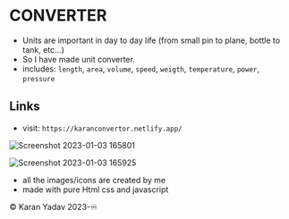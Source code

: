 # CONVERTER
- Units are important in day to day life (from small pin to plane, bottle to tank, etc...)
- So I have made unit converter.
- includes: `length`, `area`, `volume`, `speed`, `weigth`, `temperature`, `power`, `pressure`

## Links
- visit: `https://karanconvertor.netlify.app/`

![Screenshot 2023-01-03 165801](https://user-images.githubusercontent.com/77043443/210348733-806268e0-0c70-4530-a25a-8b2aad2e2aac.png)

![Screenshot 2023-01-03 165925](https://user-images.githubusercontent.com/77043443/210348885-6eaaa734-c5cc-4515-b3ca-d690b46dc4c1.png)

- all the images/icons are created by me
- made with pure Html css and javascript

©️ Karan Yadav 2023-♾️
